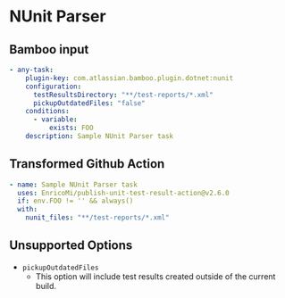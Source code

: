 # NUnit Parser

## Bamboo input

```yaml
- any-task:
    plugin-key: com.atlassian.bamboo.plugin.dotnet:nunit
    configuration:
      testResultsDirectory: "**/test-reports/*.xml"
      pickupOutdatedFiles: "false"
    conditions:
      - variable:
          exists: FOO
    description: Sample NUnit Parser task
```

## Transformed Github Action

```yaml
- name: Sample NUnit Parser task
  uses: EnricoMi/publish-unit-test-result-action@v2.6.0
  if: env.FOO != '' && always()
  with:
    nunit_files: "**/test-reports/*.xml"
```

## Unsupported Options

- `pickupOutdatedFiles`
  - This option will include test results created outside of the current build.
